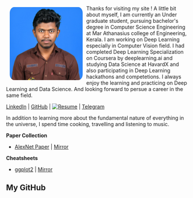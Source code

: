 <img align="left" width="200" src="/assets/profile_pic.jpg" style="border-radius: 10%; padding: 5px 10px;" /> Thanks for visiting my site ! A little bit about myself, I am currently an Under graduate student, pursuing bachelor's degree in Computer Science Engineering at Mar Athanasius college of Engineering, Kerala. I am working on Deep Learning especially in Computer Vision field. I had completed Deep Learning Specialization on Coursera by deeplearning.ai and studying Data Science at HavardX and also participating in Deep Learning hackathons and competetions. I always enjoy the learning and practicing on Deep Learning and Data Science. And looking forward to persue a career in the same field.   


[LinkedIn](https://www.linkedin.com/in/121yaseen/) | [GitHub](https://github.com/121yaseen) | [![Resume](https://img.shields.io/badge/resume-Download-green?style=for-the-badge)](./assets/Muhammed-Yaseen-resume.pdf) | [Telegram](https://t.me/thenullbyte)


In addition to learning more about the fundamental nature of everything in the universe, I spend time cooking, travelling and listening to music.

**Paper Collection**

* [AlexNet Paper](http://www.cs.toronto.edu/~hinton/absps/imagenet.pdf) | [Mirror](alexnet.pdf)

**Cheatsheets**

* [ggplot2](https://rstudio.com/wp-content/uploads/2015/03/ggplot2-cheatsheet.pdf) | [Mirror](ggplot2.pdf)



<section class="github section">
                    <div class="section-inner shadow-sm rounded">
                        <h2 class="heading">My GitHub</h2>
                        <!-- <p>You can embed your GitHub contribution graph calendar using IonicaBizau's <a href="https://github.com/IonicaBizau/github-calendar" target="_blank">GitHub Calendar</a> widget.  -->
                        <div class="calendar" >
                        </div>
                            <script>
                                GitHubCalendar(".calendar", "Leos1999");
                            
                                // or enable responsive functionality:
                                GitHubCalendar(".calendar", "Leos1999", { responsive: true });
                            
                                // Use a proxy
                                GitHubCalendar(".calendar", "Leos1999", { proxy (username) { return fetch(`https://github.com/github?user=${username}`).then(r => r.text())}});
                            </script>    
                        <!-- <div id="github-graph" class="github-graph">
                        </div> -->

                        <!-- <p>You can also embed your GitHub activities using Casey Scarborough's <a href="https://github.com/caseyscarborough/github-activity" target="_blank">GitHub Activity Stream</a> widget.                      
                        <div id="ghfeed" class="ghfeed">
                        </div> -->
                        
                    </div>
                </section>

